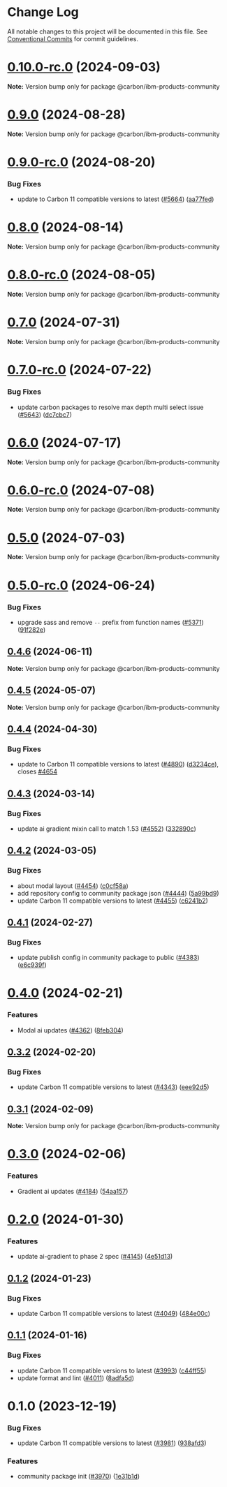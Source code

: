 # Change Log

All notable changes to this project will be documented in this file.
See [Conventional Commits](https://conventionalcommits.org) for commit guidelines.

# [0.10.0-rc.0](https://github.com/carbon-design-system/ibm-products/compare/@carbon/ibm-products-community@0.9.0-rc.0...@carbon/ibm-products-community@0.10.0-rc.0) (2024-09-03)

**Note:** Version bump only for package @carbon/ibm-products-community





# [0.9.0](https://github.com/carbon-design-system/ibm-products/compare/@carbon/ibm-products-community@0.9.0-rc.0...@carbon/ibm-products-community@0.9.0) (2024-08-28)

**Note:** Version bump only for package @carbon/ibm-products-community





# [0.9.0-rc.0](https://github.com/carbon-design-system/ibm-products/compare/@carbon/ibm-products-community@0.7.0-rc.0...@carbon/ibm-products-community@0.9.0-rc.0) (2024-08-20)


### Bug Fixes

* update to Carbon 11 compatible versions to latest ([#5664](https://github.com/carbon-design-system/ibm-products/issues/5664)) ([aa77fed](https://github.com/carbon-design-system/ibm-products/commit/aa77fedd2543836346544f068b60aa7329066af1))





# [0.8.0](https://github.com/carbon-design-system/ibm-products/compare/@carbon/ibm-products-community@0.8.0-rc.0...@carbon/ibm-products-community@0.8.0) (2024-08-14)

**Note:** Version bump only for package @carbon/ibm-products-community





# [0.8.0-rc.0](https://github.com/carbon-design-system/ibm-products/compare/@carbon/ibm-products-community@0.7.0-rc.0...@carbon/ibm-products-community@0.8.0-rc.0) (2024-08-05)

**Note:** Version bump only for package @carbon/ibm-products-community





# [0.7.0](https://github.com/carbon-design-system/ibm-products/compare/@carbon/ibm-products-community@0.7.0-rc.0...@carbon/ibm-products-community@0.7.0) (2024-07-31)

**Note:** Version bump only for package @carbon/ibm-products-community





# [0.7.0-rc.0](https://github.com/carbon-design-system/ibm-products/compare/@carbon/ibm-products-community@0.6.0...@carbon/ibm-products-community@0.7.0-rc.0) (2024-07-22)


### Bug Fixes

* update carbon packages to resolve max depth multi select issue ([#5643](https://github.com/carbon-design-system/ibm-products/issues/5643)) ([dc7cbc7](https://github.com/carbon-design-system/ibm-products/commit/dc7cbc7b1261c11cc84cfe152ff72bc4dee36738))





# [0.6.0](https://github.com/carbon-design-system/ibm-products/compare/@carbon/ibm-products-community@0.6.0-rc.0...@carbon/ibm-products-community@0.6.0) (2024-07-17)

**Note:** Version bump only for package @carbon/ibm-products-community





# [0.6.0-rc.0](https://github.com/carbon-design-system/ibm-products/compare/@carbon/ibm-products-community@0.5.0...@carbon/ibm-products-community@0.6.0-rc.0) (2024-07-08)

**Note:** Version bump only for package @carbon/ibm-products-community





# [0.5.0](https://github.com/carbon-design-system/ibm-products/compare/@carbon/ibm-products-community@0.5.0-rc.0...@carbon/ibm-products-community@0.5.0) (2024-07-03)

**Note:** Version bump only for package @carbon/ibm-products-community





# [0.5.0-rc.0](https://github.com/carbon-design-system/ibm-products/compare/@carbon/ibm-products-community@0.4.6...@carbon/ibm-products-community@0.5.0-rc.0) (2024-06-24)


### Bug Fixes

* upgrade sass and remove `--` prefix from function names ([#5371](https://github.com/carbon-design-system/ibm-products/issues/5371)) ([91f282e](https://github.com/carbon-design-system/ibm-products/commit/91f282e56eec038f7efda4dd15c08d708c46cb58))





## [0.4.6](https://github.com/carbon-design-system/ibm-products/compare/@carbon/ibm-products-community@0.4.5...@carbon/ibm-products-community@0.4.6) (2024-06-11)

**Note:** Version bump only for package @carbon/ibm-products-community





## [0.4.5](https://github.com/carbon-design-system/ibm-products/compare/@carbon/ibm-products-community@0.4.4...@carbon/ibm-products-community@0.4.5) (2024-05-07)

**Note:** Version bump only for package @carbon/ibm-products-community





## [0.4.4](https://github.com/carbon-design-system/ibm-products/compare/@carbon/ibm-products-community@0.4.3...@carbon/ibm-products-community@0.4.4) (2024-04-30)


### Bug Fixes

* update to Carbon 11 compatible versions to latest ([#4890](https://github.com/carbon-design-system/ibm-products/issues/4890)) ([d3234ce](https://github.com/carbon-design-system/ibm-products/commit/d3234ceda60feb704b11d5f7c7270b430a11a499)), closes [#4654](https://github.com/carbon-design-system/ibm-products/issues/4654)





## [0.4.3](https://github.com/carbon-design-system/ibm-products/compare/@carbon/ibm-products-community@0.4.2...@carbon/ibm-products-community@0.4.3) (2024-03-14)


### Bug Fixes

* update ai gradient mixin call to match 1.53 ([#4552](https://github.com/carbon-design-system/ibm-products/issues/4552)) ([332890c](https://github.com/carbon-design-system/ibm-products/commit/332890c9deceb0a38facfbf71dfadb66ca66f816))





## [0.4.2](https://github.com/carbon-design-system/ibm-products/compare/@carbon/ibm-products-community@0.4.1...@carbon/ibm-products-community@0.4.2) (2024-03-05)


### Bug Fixes

* about modal layout ([#4454](https://github.com/carbon-design-system/ibm-products/issues/4454)) ([c0cf58a](https://github.com/carbon-design-system/ibm-products/commit/c0cf58a1e78a4ee8f66b551d39b5705fecd4674e))
* add repository config to community package json ([#4444](https://github.com/carbon-design-system/ibm-products/issues/4444)) ([5a99bd9](https://github.com/carbon-design-system/ibm-products/commit/5a99bd994c91da197e17f564d917a6e1249d827f))
* update Carbon 11 compatible versions to latest ([#4455](https://github.com/carbon-design-system/ibm-products/issues/4455)) ([c6241b2](https://github.com/carbon-design-system/ibm-products/commit/c6241b26e01eecd080d25ec3e2c6ca060a258e1d))





## [0.4.1](https://github.com/carbon-design-system/ibm-products/compare/@carbon/ibm-products-community@0.4.0...@carbon/ibm-products-community@0.4.1) (2024-02-27)


### Bug Fixes

* update publish config in community package to public ([#4383](https://github.com/carbon-design-system/ibm-products/issues/4383)) ([e6c939f](https://github.com/carbon-design-system/ibm-products/commit/e6c939f7f2c4964f9abf0cb26f75647c3f6d502e))





# [0.4.0](https://github.com/carbon-design-system/ibm-products/compare/@carbon/ibm-products-community@0.3.2...@carbon/ibm-products-community@0.4.0) (2024-02-21)


### Features

* Modal ai updates ([#4362](https://github.com/carbon-design-system/ibm-products/issues/4362)) ([8feb304](https://github.com/carbon-design-system/ibm-products/commit/8feb30433371c129652b85f357c3c89de915949a))





## [0.3.2](https://github.com/carbon-design-system/ibm-products/compare/@carbon/ibm-products-community@0.3.1...@carbon/ibm-products-community@0.3.2) (2024-02-20)


### Bug Fixes

* update Carbon 11 compatible versions to latest ([#4343](https://github.com/carbon-design-system/ibm-products/issues/4343)) ([eee92d5](https://github.com/carbon-design-system/ibm-products/commit/eee92d57859056e07851607e67f5d81a00c3c57a))





## [0.3.1](https://github.com/carbon-design-system/ibm-products/compare/@carbon/ibm-products-community@0.3.0...@carbon/ibm-products-community@0.3.1) (2024-02-09)

**Note:** Version bump only for package @carbon/ibm-products-community





# [0.3.0](https://github.com/carbon-design-system/ibm-products/compare/@carbon/ibm-products-community@0.2.0...@carbon/ibm-products-community@0.3.0) (2024-02-06)


### Features

* Gradient ai updates ([#4184](https://github.com/carbon-design-system/ibm-products/issues/4184)) ([54aa157](https://github.com/carbon-design-system/ibm-products/commit/54aa15705d613a03361476a522e242d9ff3ea5b6))





# [0.2.0](https://github.com/carbon-design-system/ibm-products/compare/@carbon/ibm-products-community@0.1.2...@carbon/ibm-products-community@0.2.0) (2024-01-30)


### Features

* update ai-gradient to phase 2 spec ([#4145](https://github.com/carbon-design-system/ibm-products/issues/4145)) ([4e51d13](https://github.com/carbon-design-system/ibm-products/commit/4e51d132ae60b7aa154eaa433b1a58cdd98fbca2))





## [0.1.2](https://github.com/carbon-design-system/ibm-products/compare/@carbon/ibm-products-community@0.1.1...@carbon/ibm-products-community@0.1.2) (2024-01-23)


### Bug Fixes

* update Carbon 11 compatible versions to latest ([#4049](https://github.com/carbon-design-system/ibm-products/issues/4049)) ([484e00c](https://github.com/carbon-design-system/ibm-products/commit/484e00c29732922fa62f4489322250c27fde0c06))





## [0.1.1](https://github.com/carbon-design-system/ibm-products/compare/@carbon/ibm-products-community@0.1.0...@carbon/ibm-products-community@0.1.1) (2024-01-16)


### Bug Fixes

* update Carbon 11 compatible versions to latest ([#3993](https://github.com/carbon-design-system/ibm-products/issues/3993)) ([c44ff55](https://github.com/carbon-design-system/ibm-products/commit/c44ff558cc753821289bec1b4a14d96c8bc42b46))
* update format and lint ([#4011](https://github.com/carbon-design-system/ibm-products/issues/4011)) ([8adfa5d](https://github.com/carbon-design-system/ibm-products/commit/8adfa5d49b7d5fac53fe1e336c28ee7ad4f29503))





# 0.1.0 (2023-12-19)


### Bug Fixes

* update Carbon 11 compatible versions to latest ([#3981](https://github.com/carbon-design-system/ibm-products/issues/3981)) ([938afd3](https://github.com/carbon-design-system/ibm-products/commit/938afd379ab0958c6dba631d0b101d3699ce138b))


### Features

* community package init ([#3970](https://github.com/carbon-design-system/ibm-products/issues/3970)) ([1e31b1d](https://github.com/carbon-design-system/ibm-products/commit/1e31b1def264deaea066e270c49b35c970af5eda))
